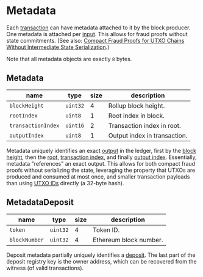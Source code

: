 Metadata
===

Each [transaction](./Transactions.md) can have metadata attached to it by the block producer. One metadata is attached per [input](./Inputs.md). This allows for fraud proofs without state commitments. (See also: [Compact Fraud Proofs for UTXO Chains Without Intermediate State Serialization](https://ethresear.ch/t/compact-fraud-proofs-for-utxo-chains-without-intermediate-state-serialization/5885).)

Note that all metadata objects are exactly `8` bytes.

Metadata
---

| name               | type     | size | description                  |
| ------------------ | -------- | ---- | ---------------------------- |
| `blockHeight`      | `uint32` | 4    | Rollup block height.         |
| `rootIndex`        | `uint8`  | 1    | Root index in block.         |
| `transactionIndex` | `uint16` | 2    | Transaction index in root.   |
| `outputIndex`      | `uint8`  | 1    | Output index in transaction. |

Metadata uniquely identifies an exact [output](./Outputs.md) in the ledger, first by the [block height](./Blocks.md), then the [root](./Roots.md), [transaction index](./Roots.md), and finally [output index](./Transactions.md). Essentially, metadata "references" an exact output. This allows for both compact fraud proofs without serializing the state, leveraging the property that UTXOs are produced and consumed at most once, and smaller transaction payloads than using [UTXO IDs](./Outputs.md) directly (a 32-byte hash).

MetadataDeposit
---

| name          | type     | size | description            |
| ------------- | -------- | ---- | ---------------------- |
| `token`       | `uint32` | 4    | Token ID.              |
| `blockNumber` | `uint32` | 4    | Ethereum block number. |

Deposit metadata partially uniquely identifies a [deposit](Deposits.md). The last part of the deposit registry key is the owner address, which can be recovered from the witness (of valid transactions).
